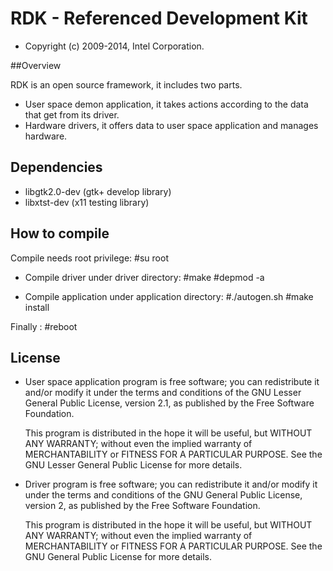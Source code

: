 # RDK - Referenced Development Kit

 * Copyright (c) 2009-2014, Intel Corporation.
 
##Overview

RDK is an open source framework, it includes two parts.
* User space demon application, it takes actions according to the data that get from its driver.
* Hardware drivers, it offers data to user space application and manages hardware.

## Dependencies

 * libgtk2.0-dev  (gtk+ develop library)
 * libxtst-dev	(x11 testing library)

## How to compile

Compile needs root privilege: 
#su root

* Compile driver
	under driver directory:
	#make
	#depmod -a

* Compile application
	under application directory:
	#./autogen.sh
	#make install

Finally : #reboot
 
## License

 * User space application program is free software; you can redistribute it and/or modify it
   under the terms and conditions of the GNU Lesser General Public License,
   version 2.1, as published by the Free Software Foundation.

   This program is distributed in the hope it will be useful, but WITHOUT ANY
   WARRANTY; without even the implied warranty of MERCHANTABILITY or FITNESS
   FOR A PARTICULAR PURPOSE.  See the GNU Lesser General Public License for
   more details.
   
 * Driver program is free software; you can redistribute it and/or modify it
   under the terms and conditions of the GNU General Public License,
   version 2, as published by the Free Software Foundation.
 
   This program is distributed in the hope it will be useful, but WITHOUT
   ANY WARRANTY; without even the implied warranty of MERCHANTABILITY or
   FITNESS FOR A PARTICULAR PURPOSE.  See the GNU General Public License for
   more details.  